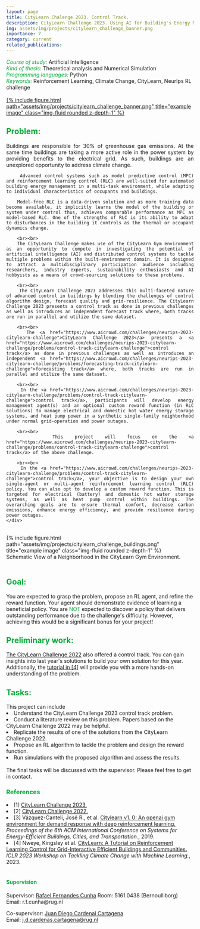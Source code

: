 ```yaml
---
layout: page
title: CityLearn Chalenge 2023. Control Track.
description: CityLearn Challenge 2023. Using AI for Building's Energy Management.
img: assets/img/projects/citylearn_challenge_banner.png
importance: 7
category: current
related_publications: 
---
```



<style>
    h7:after {
        content: "\A";
        white-space: pre;
    }
</style>
<h6 style="color: #00ab37;display: inline">Course of study:</h6>
<h7 style="display: inline;">Artificial Intelligence</h7>

<h6 style="color: #00ab37;display: inline">Kind of thesis:</h6> 
<h7 style="display: inline;">Theoretical analysis and Numerical Simulation</h7>

<h6 style="color: #00ab37; display: inline">Programming languages:</h6>
<h7 style="display: inline;">Python</h7>

<h6 style="color: #00ab37; display: inline">Keywords:</h6>
<h7 style="display: inline;">Reinforcement Learning, Climate Change, CityLearn, NeurIps RL challenge</h7>

<br>
<div class="row">
    <div class="col-sm mt-3 mt-md-0">
        <a href="https://www.aicrowd.com/challenges/neurips-2023-citylearn-challenge" target="_blank">
            {% include figure.html path="assets/img/projects/citylearn_challenge_banner.png" title="example image" class="img-fluid rounded z-depth-1" %}
        </a>
    </div>
</div>
<h2 style="color: #00ab37;">Problem:</h2>
<div class="row">
    <!-- Text section occupying 2/3 of the width -->
    <div class="col-sm mt-3 mt-md-0" style="text-align: justify;">
        Buildings are responsible for 30% of greenhouse gas emissions. At the same time buildings are taking a more active role in the power system by providing benefits to the electrical grid. As such, buildings are an unexplored opportunity to address climate change.

        Advanced control systems such as model predictive control (MPC) and reinforcement learning control (RLC) are well-suited for automated building energy management in a multi-task environment, while adapting to individual characteristics of occupants and buildings.

        Model-free RLC is a data-driven solution and as more training data become available, it implicitly learns the model of the building or system under control thus, achieves comparable performance as MPC as model-based RLC. One of the strengths of RLC is its ability to adapt to disturbances in the building it controls as the thermal or occupant dynamics change. 

        <br><br>
        The CityLearn Challenge makes use of the CityLearn Gym environment as an opportunity to compete in investigating the potential of artificial intelligence (AI) and distributed control systems to tackle multiple problems within the built-environment domain. It is designed to attract a multidisciplinary participation audience including researchers, industry experts, sustainability enthusiasts and AI hobbyists as a means of crowd-sourcing solutions to these problems.

        <br><br>
        The CityLearn Challenge 2023 addresses this multi-faceted nature of advanced control in buildings by blending the challenges of control algorithm design, forecast quality and grid-resilience. The CityLearn Challenge 2023 presents a control track as done in previous challenges as well as introduces an independent forecast track where, both tracks are run in parallel and utilize the same dataset.

        <br><br>
        The <a href="https://www.aicrowd.com/challenges/neurips-2023-citylearn-challenge">CityLearn Challenge 2023</a> presents a <a href="https://www.aicrowd.com/challenges/neurips-2023-citylearn-challenge/problems/control-track-citylearn-challenge">control track</a> as done in previous challenges as well as introduces an independent <a href="https://www.aicrowd.com/challenges/neurips-2023-citylearn-challenge/problems/forecasting-track-citylearn-challenge">forecasting track</a> where, both tracks are run in parallel and utilize the same dataset.

        <br><br>
        In the <a href="https://www.aicrowd.com/challenges/neurips-2023-citylearn-challenge/problems/control-track-citylearn-challenge">control track</a>, participants will develop energy management agent(s) and an optional custom reward function (in RLC solutions) to manage electrical and domestic hot water energy storage systems, and heat pump power in a synthetic single-family neighborhood under normal grid-operation and power outages.

        <br><br>
        This project will focus on the <a href="https://www.aicrowd.com/challenges/neurips-2023-citylearn-challenge/problems/control-track-citylearn-challenge">control track</a> of the above challenge. 

        <br><br>
        In the <a href="https://www.aicrowd.com/challenges/neurips-2023-citylearn-challenge/problems/control-track-citylearn-challenge">control track</a>, your objective is to design your own single-agent or multi-agent reinforcement learning control (RLC) policy. You can also opt to develop a custom reward function. This is targeted for electrical (battery) and domestic hot water storage systems, as well as heat pump control within buildings. The overarching goals are to ensure thermal comfort, decrease carbon emissions, enhance energy efficiency, and provide resilience during power outages.       
    </div>
</div>
<br>
<div class="row justify-content-center align-items-center">
    <div class="col-sm mt-3 mt-md-0 text-center">
        {% include figure.html path="assets/img/projects/citylearn_challenge_buildings.png" title="example image" class="img-fluid rounded z-depth-1" %}
        <div class="caption mt-2">
            Schematic View of a Neighborhood in the CityLearn Gym Environment.
        </div>
    </div>
</div>

<br>
<h2 style="color: #00ab37;">Goal:</h2>
You are expected to grasp the problem, propose an RL agent, and refine the reward function. Your agent should demonstrate evidence of learning a beneficial policy. You are <span style="color: #00ab37;">NOT</span> expected to discover a policy that delivers outstanding performance due to the challenge's difficulty. However, achieving this would be a significant bonus for your project!


<br>
<h2 style="color: #00ab37;">Preliminary work:</h2>
<a href="https://www.aicrowd.com/challenges/neurips-2022-citylearn-challenge">The CityLearn Challenge 2022</a> also offered a control track. You can gain insights into last year's solutions to build your own solution for this year. Additionally, the <a href="https://www.climatechange.ai/papers/iclr2023/2">tutorial in [4]</a> will provide you with a more hands-on understanding of the problem.

<br>
<h2 style="color: #00ab37;">Tasks:</h2>
This project can include
<li>Understand the CityLearn Challenge 2023 control track problem.</li>
<li>Conduct a literature review on this problem. Papers based on the CityLearn Challenge 2022 may be helpful.</li>
<li>Replicate the results of one of the solutions from the CityLearn Challenge 2022.</li>
<li>Propose an RL algorithm to tackle the problem and design the reward function.</li>
<li>Run simulations with the proposed algorithm and assess the results.</li>
<br>
The final tasks will be discussed with the supervisor. Please feel free to get in contact.
 

<br>
<h3 style="color: #00ab37;">References</h3>

<li>[1] <a href="https://www.aicrowd.com/challenges/neurips-2023-citylearn-challenge">CityLearn Challenge 2023.</a> </li>

<li>[2] <a href="https://www.aicrowd.com/challenges/neurips-2022-citylearn-challenge">CityLearn Challenge 2022.</a> </li>

<li>[3] Vázquez-Canteli, José R., et al. <a href="https://www.citylearn.net/index.html">Citylearn v1. 0: An openai gym environment for demand response with deep reinforcement learning. </a> <i>Proceedings of the 6th ACM International Conference on Systems for Energy-Efficient Buildings, Cities, and Transportation.</i>, 2019.</li>

<li>[4] Nweye, Kingsley et al. <a href="https://www.climatechange.ai/papers/iclr2023/2">CityLearn: A Tutorial on Reinforcement Learning Control for Grid-Interactive Efficient Buildings and Communities. </a> <i>ICLR 2023 Workshop on Tackling Climate Change with Machine Learning.</i>, 2023.</li>


<br>
<h4 style="color: #00ab37;">Supervision</h4>
Supervisor: <a href="https://www.rug.nl/staff/r.f.cunha/?lang=en">Rafael Fernandes Cunha</a>  
Room: 5161.0438 (Bernoulliborg)  
Email: r.f.cunha@rug.nl

Co-supervisor: <a href="https://www.rug.nl/staff/j.d.cardenas.cartagena/?lang=en">Juan Diego Cardenal Cartagena</a>  
Email: j.d.cardenas.cartagena@rug.nl